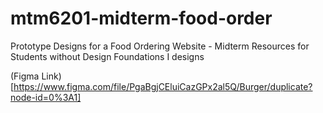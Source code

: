 # mtm6201-midterm-food-order
Prototype Designs for a Food Ordering Website - Midterm Resources for Students without Design Foundations I designs

(Figma Link)[https://www.figma.com/file/PgaBgjCEluiCazGPx2al5Q/Burger/duplicate?node-id=0%3A1]
